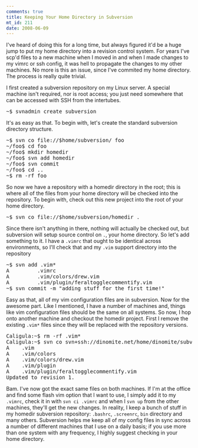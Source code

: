 ```yaml
--- 
comments: true
title: Keeping Your Home Directory in Subversion
mt_id: 211
date: 2008-06-09
---
```

I've heard of doing this for a long time, but always figured it'd be a huge jump to put my home directory into a revision control system.  For years I've scp'd files to a new machine when I moved in and when I made changes to my vimrc or ssh config, it was hell to propagate the changes to my other machines.  No more is this an issue, since I've commited my home directory.  The process is really quite trivial.

I first created a subversion repository on my Linux server.  A special machine isn't required, nor is root access; you just need somewhere that can be accessed with SSH from the intertubes.

<pre>
~$ svnadmin create subversion
</pre>

It's as easy as that.  To begin with, let's create the standard subversion directory structure.

<pre>
~$ svn co file://$home/subversion/ foo
~/foo$ cd foo
~/foo$ mkdir homedir
~/foo$ svn add homedir
~/foo$ svn commit
~/foo$ cd ..
~$ rm -rf foo
</pre>

So now we have a repository with a homedir directory in the root; this is where all of the files from your home directory will be checked into the repository.  To begin with, check out this new project into the root of your home directory.

<pre>
~$ svn co file://$home/subversion/homedir .
</pre>

Since there isn't anything in there, nothing will actually be checked out, but subversion will setup source control on `.`, your home directory.  So let's add something to it.  I have a `.vimrc` that ought to be identical across environments, so I'll check that and my `.vim` support directory into the repository

<pre>
~$ svn add .vim*
A         .vimrc
A         .vim/colors/drew.vim
A         .vim/plugin/feraltogglecommentify.vim
~$ svn commit -m "adding stuff for the first time!"
</pre>

Easy as that, all of my vim configuration files are in subversion.  Now for the awesome part.  Like I mentioned, I have a number of machines and, things like vim configuration files should be the same on all systems.  So now, I hop onto another machine and checkout the homedir project.  First I remove the existing `.vim*` files since they will be replaced with the repository versions.

<pre>
Caligula:~$ rm -rf .vim*
Caligula:~$ svn co svn+ssh://dinomite.net/home/dinomite/subversion/homedir .
A    .vim
A    .vim/colors
A    .vim/colors/drew.vim
A    .vim/plugin
A    .vim/plugin/feraltogglecommentify.vim
Updated to revision 1.
</pre>

Bam.  I've now got the exact same files on both machines.  If I'm at the office and find some flash vim option that I want to use, I simply add it to my `.vimrc`, check it in with `svn ci .vimrc` and when I `svn up` from the other machines, they'll get the new changes.  In reality, I keep a bunch of stuff in my homedir subversion repository: `.bashrc`, `.screenrc`, `bin` directory and many others.  Subversion helps me keep all of my config files in sync across a number of different machines that I use on a daily basis; if you use more than one system with any frequency, I highly suggest checking in your home directory.
